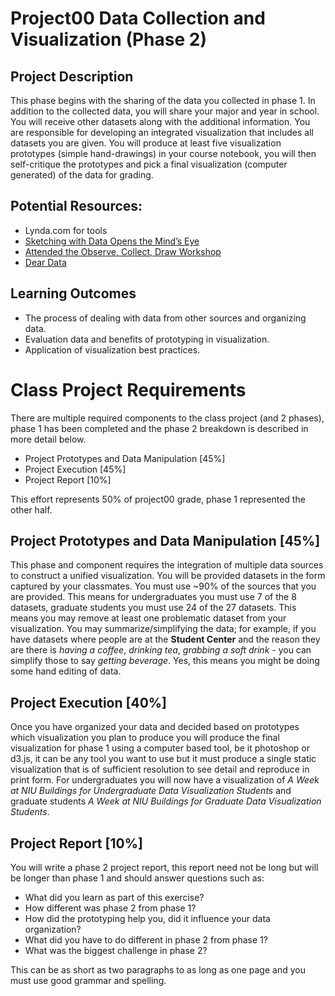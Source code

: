 # Project00 Data Collection and Visualization (Phase 2)

## Project Description
This phase begins with the sharing of the data you collected in phase 1. In addition to the collected data, you will share your major and year in school. You will receive other datasets along with the additional information.  You are responsible for developing an integrated visualization that includes all datasets you are given. You will produce at least five visualization prototypes (simple hand-drawings) in your course notebook, you will then self-critique the prototypes and pick a final visualization (computer generated) of the data for grading.

## Potential Resources:

- Lynda.com for tools
- [Sketching with Data Opens the Mind’s Eye](https://medium.com/accurat-studio/sketching-with-data-opens-the-mind-s-eye-92d78554565)
- [Attended the Observe, Collect, Draw Workshop](http://www.interactive-storyteller.com/interactive-storyteller/2018/6/26/attended-the-observe-collect-draw-workshop)
- [Dear Data](http://www.dear-data.com/theproject)

## Learning Outcomes
- The process of dealing with data from other sources and organizing data.
- Evaluation data and benefits of prototyping in visualization.
- Application of visualization best practices.

# Class Project Requirements

There are multiple required components to the class project (and 2 phases), phase 1 has been completed and the phase 2 breakdown is described in more detail below. 

- Project Prototypes and Data Manipulation [45%]
- Project Execution [45%]
- Project Report [10%]

This effort represents 50% of project00 grade, phase 1 represented the other half.

## Project Prototypes and Data Manipulation [45%]
This phase and component requires the integration of multiple data sources to construct a unified visualization. You will be provided datasets in the form captured by your classmates.  You must use ~90% of the sources that you are provided. This means for undergraduates you must use 7 of the 8 datasets, graduate students you must use 24 of the 27 datasets.  This means you may remove at least one problematic dataset from your visualization. You may summarize/simplifying the data; for example, if you have datasets where people are at the **Student Center** and the reason they are there is *having a coffee*, *drinking tea*, *grabbing a soft drink* - you can simplify those to say *getting beverage*. Yes, this means you might be doing some hand editing of data.

## Project Execution [40%] 
Once you have organized your data and decided based on prototypes which visualization you plan to produce you will produce the final visualization for phase 1 using a computer based tool, be it photoshop or d3.js, it can be any tool you want to use but it must produce a single static visualization that is of sufficient resolution to see detail and reproduce in print form. For undergraduates you will now have a visualization of *A Week at NIU Buildings for Undergraduate Data Visualization Students* and graduate students *A Week at NIU Buildings for Graduate Data Visualization Students*.

## Project Report [10%] 
You will write a phase 2 project report, this report need not be long but will be longer than phase 1 and should answer questions such as:

- What did you learn as part of this exercise?
- How different was phase 2 from phase 1?
- How did the prototyping help you, did it influence your data organization?
- What did you have to do different in phase 2 from phase 1?
- What was the biggest challenge in phase 2?

This can be as short as two paragraphs to as long as one page and you must use good grammar and spelling.

